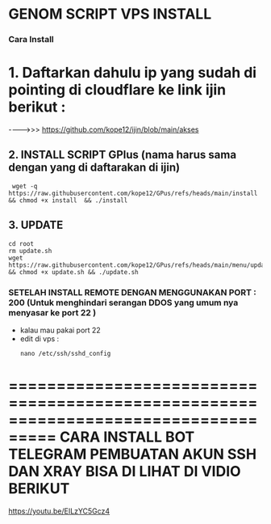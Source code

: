 # GENOM SCRIPT VPS INSTALL


### Cara  Install 

# 1. Daftarkan dahulu ip yang sudah di pointing di cloudflare ke link ijin berikut :

   ---->>>   https://github.com/kope12/ijin/blob/main/akses
   

## 2. INSTALL SCRIPT GPlus (nama harus sama dengan yang di daftarakan di ijin)

```
 wget -q https://raw.githubusercontent.com/kope12/GPus/refs/heads/main/install && chmod +x install  && ./install
```

## 3. UPDATE 

```
cd root
rm update.sh
wget https://raw.githubusercontent.com/kope12/GPus/refs/heads/main/menu/update.sh && chmod +x update.sh && ./update.sh
```

### SETELAH INSTALL REMOTE DENGAN MENGGUNAKAN PORT : 200 (Untuk menghindari serangan DDOS yang umum nya menyasar ke port 22 )
- kalau mau pakai port 22
- edit di vps :
  ```
  nano /etc/ssh/sshd_config
  ```



===================================================================================
CARA INSTALL BOT TELEGRAM PEMBUATAN AKUN SSH DAN XRAY BISA DI LIHAT DI VIDIO BERIKUT
====================================================================================


https://youtu.be/EILzYC5Gcz4


